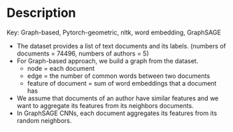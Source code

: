 # Description

Key: Graph-based, Pytorch-geometric, nltk, word embedding, GraphSAGE

- The dataset provides a list of text documents and its labels. (numbers of documents = 74496, numbers of authors = 5)
- For Graph-based approach, we build a graph from the dataset. 
    - node = each document
    - edge = the number of common words between two documents 
    - feature of document = sum of word embeddings that a document has 
 - We assume that documents of an author have similar features and we want to aggregate its features from its neighbors documents. 
 - In GraphSAGE CNNs, each document aggregates its features from its random neighbors. 
